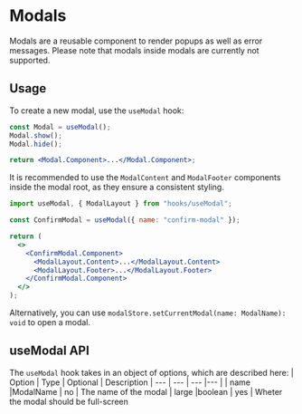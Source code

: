# Modals

Modals are a reusable component to render popups as well as error messages.
Please note that modals inside modals are currently not supported.

## Usage

To create a new modal, use the `useModal` hook:

```jsx
const Modal = useModal();
Modal.show();
Modal.hide();

return <Modal.Component>...</Modal.Component>;
```

It is recommended to use the `ModalContent` and `ModalFooter` components inside the modal root, as they ensure a consistent styling.

```jsx
import useModal, { ModalLayout } from "hooks/useModal";

const ConfirmModal = useModal({ name: "confirm-modal" });

return (
  <>
    <ConfirmModal.Component>
      <ModalLayout.Content>...</ModalLayout.Content>
      <ModalLayout.Footer>...</ModalLayout.Footer>
    </ConfirmModal.Component>
  </>
);
```

Alternatively, you can use `modalStore.setCurrentModal(name: ModalName): void` to open a modal.

## useModal API

The `useModal` hook takes in an object of options, which are described here:
| Option | Type | Optional | Description
| --- | --- | --- |--- |
| name |ModalName | no | The name of the modal
| large |boolean | yes | Wheter the modal should be full-screen
